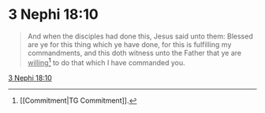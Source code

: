 # 3 Nephi 18:10

> And when the disciples had done this, Jesus said unto them: Blessed are ye for this thing which ye have done, for this is fulfilling my commandments, and this doth witness unto the Father that ye are <u>willing</u>[^a] to do that which I have commanded you.

[3 Nephi 18:10](https://www.churchofjesuschrist.org/study/scriptures/bofm/3-ne/18?lang=eng&id=p10#p10)


[^a]: [[Commitment|TG Commitment]].  
